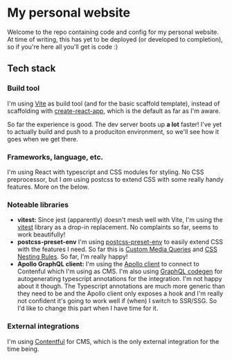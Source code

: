 # My personal website

Welcome to the repo containing code and config for my personal website.
At time of writing, this has yet to be deployed (or developed to completion), so if you're here
all you'll get is code :)

## Tech stack

### Build tool

I'm using [Vite](https://vitejs.dev/) as build tool (and for the basic scaffold template), instead of
scaffolding with [create-react-app](https://github.com/facebook/create-react-app), which is the default as far as I'm aware.

So far the experience is good. The dev server boots up **a lot** faster! I've yet to actually
build and push to a produciton environment, so we'll see how it goes when we get there.

### Frameworks, language, etc.

I'm using React with typescript and CSS modules for styling. No CSS preprocessor, but I _am_
using postcss to extend CSS with some really handy features. More on the below.

### Noteable libraries

-   **vitest:** Since jest (apparently) doesn't mesh well with Vite, I'm using the [vitest](https://vitest.dev/) library as a drop-in replacement. No complaints so far, seems to work
    beautifully!
-   **postcss-preset-env** I'm using [postcss-preset-env](https://preset-env.cssdb.org/) to
    easily extend CSS with the features I need. So far this is [Custom Media Queries](https://preset-env.cssdb.org/features/#custom-media-queries) and [CSS Nesting Rules](https://preset-env.cssdb.org/features/#nesting-rules). So far, I'm really happy!
-   **Apollo GraphQL client:** I'm using the [Apollo client](https://www.apollographql.com/docs/react/) to connect to Contenful which I'm using as CMS. I'm also using [GraphQL codegen](https://the-guild.dev/graphql/codegen) for autogenerating typescript annotations for the integration. I'm not happy about it though. The Typescript annotations are much more generic than they need to be and the Apollo client only exposes a hook and I'm really not confident it's going to work well if (when) I switch to SSR/SSG. So I'd like to change this part when I have time for it.

### External integrations

I'm using [Contentful](https://www.contentful.com/) for CMS, which is the only external integration for the time being.
